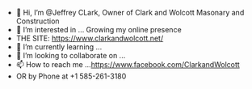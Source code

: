 - 👋 Hi, I’m @Jeffrey CLark, Owner of Clark and Wolcott Masonary and Construction
- 👀 I’m interested in ... Growing my online presence
- THE SITE: https://www.clarkandwolcott.net/
- 🌱 I’m currently learning ...
- 💞️ I’m looking to collaborate on ...
- 📫 How to reach me ...https://www.facebook.com/ClarkandWolcott
- OR by Phone at +1 585-261-3180
<!---
ClarkandWolcott/ClarkandWolcott is a ✨ special ✨ repository because its `README.md` (this file) appears on your GitHub profile.
You can click the Preview link to take a look at your changes.
--->
